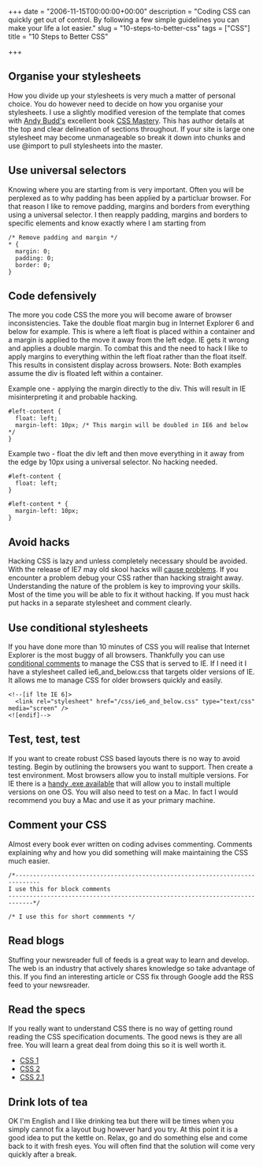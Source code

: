 +++
date = "2006-11-15T00:00:00+00:00"
description = "Coding CSS can quickly get out of control. By following a few simple guidelines you can make your life a lot easier."
slug = "10-steps-to-better-css"
tags = ["CSS"]
title = "10 Steps to Better CSS"

+++

## Organise your stylesheets

How you divide up your stylesheets is very much a matter of personal choice. You do however need to decide on how you organise your stylesheets. I use a slightly modified veresion of the template that comes with [Andy Budd's][1] excellent book [CSS Mastery][2]. This has author details at the top and clear delineation of sections throughout. If your site is large one stylesheet may become unmanageable so break it down into chunks and use @import to pull stylesheets into the master.

## Use universal selectors

Knowing where you are starting from is very important. Often you will be perplexed as to why padding has been applied by a particluar browser. For that reason I like to remove padding, margins and borders from everything using a universal selector. I then reapply padding, margins and borders to specific elements and know exactly where I am starting from 

    /* Remove padding and margin */
    * {
      margin: 0;
      padding: 0;
      border: 0;
    }

## Code defensively

The more you code CSS the more you will become aware of browser inconsistencies. Take the double float margin bug in Internet Explorer 6 and below for example. This is where a left float is placed within a container and a margin is applied to the move it away from the left edge. IE gets it wrong and applies a double margin. To combat this and the need to hack I like to apply margins to everything within the left float rather than the float itself. This results in consistent display across browsers. 
Note: Both examples assume the div is floated left within a container. 

Example one - applying the margin directly to the div. This will result in IE misinterpreting it and probable hacking.

    #left-content {
      float: left;
      margin-left: 10px; /* This margin will be doubled in IE6 and below */
    }

Example two - float the div left and then move everything in it away from the edge by 10px using a universal selector. No hacking needed. 

    #left-content {
      float: left;
    }

    #left-content * {
      margin-left: 10px;
    }

## Avoid hacks

Hacking CSS is lazy and unless completely necessary should be avoided. With the release of IE7 may old skool hacks will [cause problems][3]. If you encounter a problem debug your CSS rather than hacking straight away. Understanding the nature of the problem is key to improving your skills. Most of the time you will be able to fix it without hacking. If you must hack put hacks in a separate stylesheet and comment clearly.

## Use conditional stylesheets

If you have done more than 10 minutes of CSS you will realise that Internet Explorer is the most buggy of all browsers. Thankfully you can use [conditional comments][4] to manage the CSS that is served to IE. If I need it I have a stylesheet called ie6\_and\_below.css that targets older versions of IE. It allows me to manage CSS for older browsers quickly and easily.  

    <!--[if lte IE 6]>
      <link rel="stylesheet" href="/css/ie6_and_below.css" type="text/css" media="screen" />
    <![endif]-->

## Test, test, test

If you want to create robust CSS based layouts there is no way to avoid testing. Begin by outlining the browsers you want to support. Then create a test environment. Most browsers allow you to install multiple versions. For IE there is a [handy .exe available][5] that will allow you to install multiple versions on one OS. You will also need to test on a Mac. In fact I would recommend you buy a Mac and use it as your primary machine. 

## Comment your CSS

Almost every book ever written on coding advises commenting. Comments explaining why and how you did something will make maintaining the CSS much easier.

    /*-----------------------------------------------------------------------------
    I use this for block comments
    -----------------------------------------------------------------------------*/

    /* I use this for short commments */

## Read blogs

Stuffing your newsreader full of feeds is a great way to learn and develop. The web is an industry that actively shares knowledge so take advantage of this. If you find an interesting article or CSS fix through Google add the RSS feed to your newsreader. 
## Read the specs

If you really want to understand CSS there is no way of getting round reading the CSS specification documents. The good news is they are all free. You will learn a great deal from doing this so it is well worth it. 

*   [CSS 1][6]
*   [CSS 2][7]
*   [CSS 2.1][8]

## Drink lots of tea

OK I'm English and I like drinking tea but there will be times when you simply cannot fix a layout bug however hard you try. At this point it is a good idea to put the kettle on. Relax, go and do something else and come back to it with fresh eyes. You will often find that the solution will come very quickly after a break.

 [1]: http://www.andybudd.com/
 [2]: http://www.amazon.com/CSS-Mastery-Advanced-Standards-Solutions/dp/1590596145
 [3]: http://blogs.msdn.com/ie/archive/2005/10/12/480242.aspx
 [4]: http://msdn.microsoft.com/workshop/author/dhtml/overview/ccomment_ovw.asp
 [5]: http://tredosoft.com/Multiple_IE
 [6]: http://www.w3.org/TR/REC-CSS1
 [7]: http://www.w3.org/TR/REC-CSS2/
 [8]: http://www.w3.org/TR/CSS21/
